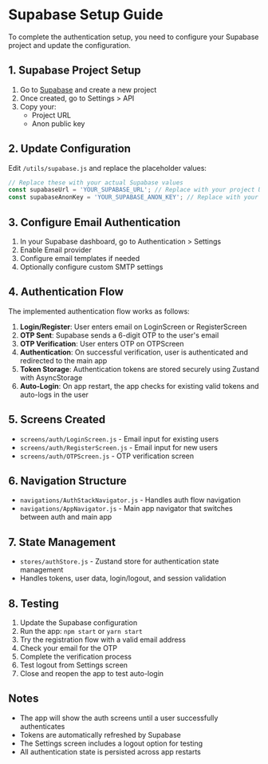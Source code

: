 # Supabase Setup Guide

To complete the authentication setup, you need to configure your Supabase project and update the configuration.

## 1. Supabase Project Setup

1. Go to [Supabase](https://supabase.com) and create a new project
2. Once created, go to Settings > API
3. Copy your:
   - Project URL
   - Anon public key

## 2. Update Configuration

Edit `/utils/supabase.js` and replace the placeholder values:

```javascript
// Replace these with your actual Supabase values
const supabaseUrl = 'YOUR_SUPABASE_URL'; // Replace with your project URL
const supabaseAnonKey = 'YOUR_SUPABASE_ANON_KEY'; // Replace with your anon public key
```

## 3. Configure Email Authentication

1. In your Supabase dashboard, go to Authentication > Settings
2. Enable Email provider
3. Configure email templates if needed
4. Optionally configure custom SMTP settings

## 4. Authentication Flow

The implemented authentication flow works as follows:

1. **Login/Register**: User enters email on LoginScreen or RegisterScreen
2. **OTP Sent**: Supabase sends a 6-digit OTP to the user's email
3. **OTP Verification**: User enters OTP on OTPScreen
4. **Authentication**: On successful verification, user is authenticated and redirected to the main app
5. **Token Storage**: Authentication tokens are stored securely using Zustand with AsyncStorage
6. **Auto-Login**: On app restart, the app checks for existing valid tokens and auto-logs in the user

## 5. Screens Created

- `screens/auth/LoginScreen.js` - Email input for existing users
- `screens/auth/RegisterScreen.js` - Email input for new users
- `screens/auth/OTPScreen.js` - OTP verification screen

## 6. Navigation Structure

- `navigations/AuthStackNavigator.js` - Handles auth flow navigation
- `navigations/AppNavigator.js` - Main app navigator that switches between auth and main app

## 7. State Management

- `stores/authStore.js` - Zustand store for authentication state management
- Handles tokens, user data, login/logout, and session validation

## 8. Testing

1. Update the Supabase configuration
2. Run the app: `npm start` or `yarn start`
3. Try the registration flow with a valid email address
4. Check your email for the OTP
5. Complete the verification process
6. Test logout from Settings screen
7. Close and reopen the app to test auto-login

## Notes

- The app will show the auth screens until a user successfully authenticates
- Tokens are automatically refreshed by Supabase
- The Settings screen includes a logout option for testing
- All authentication state is persisted across app restarts